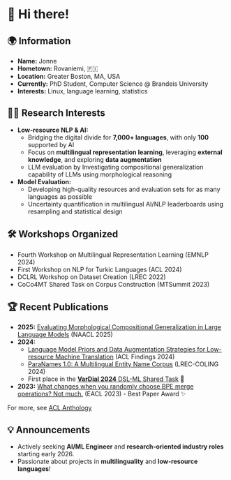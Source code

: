 # 👋 Hi there!

## 🌍 **Information**
- **Name:** Jonne
- **Hometown:** Rovaniemi, :finland:
- **Location:** Greater Boston, MA, USA
- **Currently:** PhD Student, Computer Science @ Brandeis University
- **Interests:** Linux, language learning, statistics

## 👨‍🎓 **Research Interests**
- **Low-resource NLP & AI:** 
  - Bridging the digital divide for **7,000+ languages**, with only **100** supported by AI
  - Focus on **multilingual representation learning**, leveraging **external knowledge**, and exploring **data augmentation**
  - LLM evaluation by Investigating compositional generalization capability of LLMs using morphological reasoning
- **Model Evaluation:** 
  - Developing high-quality resources and evaluation sets for as many languages as possible
  - Uncertainty quantification in multilingual AI/NLP leaderboards using resampling and statistical design

## 🛠️ **Workshops Organized**
- Fourth Workshop on Multilingual Representation Learning (EMNLP 2024)
- First Workshop on NLP for Turkic Languages (ACL 2024)
- DCLRL Workshop on Dataset Creation (LREC 2022)
- CoCo4MT Shared Task on Corpus Construction (MTSummit 2023)

## 🏆 **Recent Publications**
- **2025:** [Evaluating Morphological Compositional Generalization in Large Language Models](https://www.aclweb.org/anthology/2025.naacl-main.18/) (NAACL 2025) 
- **2024:** 
  - [Language Model Priors and Data Augmentation Strategies for Low-resource Machine Translation](https://aclanthology.org/2024.findings-acl.768/) (ACL Findings 2024)
  - [ParaNames 1.0: A Multilingual Entity Name Corpus](https://aclanthology.org/2024.lrec-main.1103/) (LREC-COLING 2024)
  - First place in the [**VarDial 2024** DSL-ML Shared Task](https://aclanthology.org/2024.vardial-1.22/) 🥇
- **2023:** [What changes when you randomly choose BPE merge operations? Not much.](https://aclanthology.org/2023.insights-1.7/) (EACL 2023) - Best Paper Award ✨

For more, see [ACL Anthology]()

## 💡 **Announcements**
- Actively seeking **AI/ML Engineer** and **research-oriented industry roles** starting early 2026.
- Passionate about projects in **multilinguality** and **low-resource languages**!
